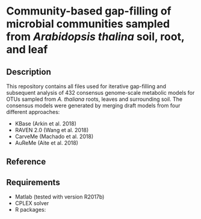 # Community-based gap-filling of microbial communities sampled from _Arabidopsis thalina_ soil, root, and leaf 

## Description
This repository contains all files used for iterative gap-filling and subsequent analysis
of 432 consensus genome-scale metabolic models for OTUs sampled from _A. thaliana_ roots, leaves and surrounding soil.
The consensus models were generated by merging draft models from four different approaches:
- KBase (Arkin et al. 2018)
- RAVEN 2.0 (Wang et al. 2018)
- CarveMe (Machado et al. 2018)
- AuReMe (Aite et al. 2018)

## Reference


## Requirements
- Matlab (tested with version R2017b)
- CPLEX solver
- R packages: 

